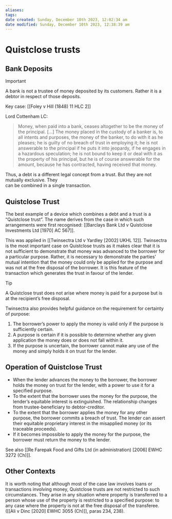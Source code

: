 ```yaml
---
aliases: 
tags: 
date created: Sunday, December 10th 2023, 12:02:34 am
date modified: Sunday, December 10th 2023, 12:38:39 am
---
```


# Quistclose trusts

## Bank Deposits

> [!important]
> A bank is not a trustee of money deposited by its customers. Rather it is a debtor in respect of those deposits.

Key case: [[Foley v Hill (1848) 11 HLC 2]]

Lord Cottenham LC:

> Money, when paid into a bank, ceases altogether to be the money of the principal. […] The money placed in the custody of a banker is, to all intents and purposes, the money of the banker, to do with it as he pleases; he is guilty of no breach of trust in employing it; he is not answerable to the principal if he puts it into jeopardy, if he engages in a hazardous speculation; he is not bound to keep it or deal with it as the property of his principal, but he is of course answerable for the amount, because he has contracted, having received that money.

Thus, a debt is a different legal concept from a trust. But they are not mutually exclusive. They  
can be combined in a single transaction.

## Quistclose Trust

The best example of a device which combines a debt and a trust is a “Quistclose trust”. The name derives from the case in which such arrangements were first recognised: [[Barclays Bank Ltd v Quistclose Investments Ltd [1970] AC 567]].

This was applied in [[Twinsectra Ltd v Yardley [2002] UKHL 12]]. Twinsectra is the most important case on Quistclose trusts as it makes clear that it is not sufficient to demonstrate that money was advanced to the borrower for a particular purpose. Rather, it is necessary to demonstrate the parties’ mutual intention that the money could only be applied for the purpose and was not at the free disposal of the borrower. It is this feature of the transaction which generates the trust in favour of the lender.  

> [!tip]
> A Quistclose trust does not arise where money is paid for a purpose but is at the recipient’s free disposal.

Twinsectra also provides helpful guidance on the requirement for certainty of purpose:  

1. The borrower’s power to apply the money is valid only if the purpose is sufficiently certain.  
2. A purpose is certain if it is possible to determine whether any given application the money does or does not fall within it.  
3. If the purpose is uncertain, the borrower cannot make any use of the money and simply holds it on trust for the lender.

## Operation of Quistclose Trust

- When the lender advances the money to the borrower, the borrower holds the money on trust for the lender, with a power to use it for a specified purpose.  
- To the extent that the borrower uses the money for the purpose, the lender’s equitable interest is extinguished. The relationship changes from trustee-beneficiary to debtor-creditor.  
- To the extent that the borrower applies the money for any other purpose, the borrower commits a breach of trust. The lender can assert their equitable proprietary interest in the misapplied money (or its traceable proceeds).  
- If it becomes impossible to apply the money for the purpose, the borrower must return the money to the lender.

See also [[Re Farepak Food and Gifts Ltd (in administration) [2006] EWHC 3272 (Ch)]].

## Other Contexts

It is worth noting that although most of the case law involves loans or transactions involving money, Quistclose trusts are not restricted to such circumstances. They arise in any situation where property is transferred to a person whose use of the property is restricted to a specified purpose: to any case where the property is not at the free disposal of the transferee. ([[Ali v Dinc [2020] EWHC 3055 (Ch)]], paras 234, 238).
